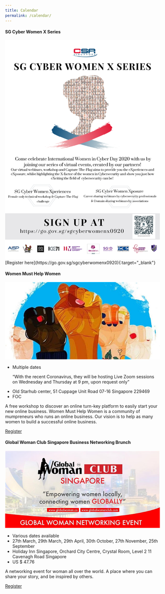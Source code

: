 ```yaml
---
title: Calendar
permalink: /calendar/
---
```

<h4><strong>SG Cyber Women X Series</strong></h4>
<img src="/images/calendar/Draft 13 IWCD 2020.png">
[Register here](https://go.gov.sg/sgcyberwomenx0920){:target="_blank"}

<div class="row padding--bottom">
	<div class="col">
		<h4 class="has-text-white padding--bottom--lg"><strong>Women Must Help Women </strong></h4>
		<p><img src="/images/women-help-women-banner.jpg"/></p>
		<ul>
			<li>Multiple dates <p>“With the recent Coronavirus, they will be hosting Live Zoom sessions on Wednesday and Thursday at 9 pm, upon request only”</p></li>
			<li>Old Starhub center, 51 Cuppage Unit Road 07-16 Singapore 229469</li>
			<li>FOC</li>
		</ul>		
		<p>A free workshop to discover an online turn-key platform to easily start your new online business.
Women Must Help Women is a community of mumpreneurs who runs an online business. Our vision is to help as many women to build a successful online business.</p>
		<a href="https://www.eventbrite.sg/e/women-must-help-women-registration-65803936345?aff=ebdssbdestsearch" target="_blank"><div><span>Register</span><i class="sgds-icon sgds-icon-arrow-right is-size-4" aria-hidden="true"></i></div></a>
	</div>
</div>
<div class="row padding--bottom">
	<div class="col">
		<h4 class="has-text-white padding--bottom--lg"><strong>Global Woman Club Singapore Business Networking Brunch </strong></h4>
		<p><img src="/images/global-woman-club-banner.jpg"/></p>
		<ul>
			<li>Various dates available </li>
			<li>27th March, 29th March, 29th April, 30th October, 27th November, 25th September</li>
			<li>Holiday Inn Singapore, Orchard City Centre, Crystal Room, Level 2 
11 Cavenagh Road Singapore</li>
			<li>US $ 47.76</li>
		</ul>		
		<p>A networking event for woman all over the world. A place where you can share your story, and be inspired by others.</p>
		<a href="https://www.eventbrite.com/d/singapore--singapore/global-woman-networking-club-singapore/?q=global+woman+networking+club+singapore&mode=search" target="_blank"><div><span>Register</span><i class="sgds-icon sgds-icon-arrow-right is-size-4" aria-hidden="true"></i></div></a>
	</div>
</div>

